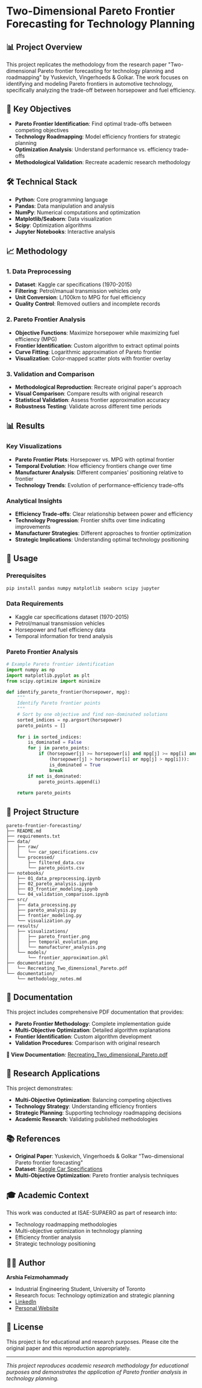# Two-Dimensional Pareto Frontier Forecasting for Technology Planning

## 📊 Project Overview

This project replicates the methodology from the research paper "Two-dimensional Pareto frontier forecasting for technology planning and roadmapping" by Yuskevich, Vingerhoeds & Golkar. The work focuses on identifying and modeling Pareto frontiers in automotive technology, specifically analyzing the trade-off between horsepower and fuel efficiency.

## 🎯 Key Objectives

- **Pareto Frontier Identification**: Find optimal trade-offs between competing objectives
- **Technology Roadmapping**: Model efficiency frontiers for strategic planning
- **Optimization Analysis**: Understand performance vs. efficiency trade-offs
- **Methodological Validation**: Recreate academic research methodology

## 🛠️ Technical Stack

- **Python**: Core programming language
- **Pandas**: Data manipulation and analysis
- **NumPy**: Numerical computations and optimization
- **Matplotlib/Seaborn**: Data visualization
- **Scipy**: Optimization algorithms
- **Jupyter Notebooks**: Interactive analysis

## 📈 Methodology

### 1. Data Preprocessing
- **Dataset**: Kaggle car specifications (1970-2015)
- **Filtering**: Petrol/manual transmission vehicles only
- **Unit Conversion**: L/100km to MPG for fuel efficiency
- **Quality Control**: Removed outliers and incomplete records

### 2. Pareto Frontier Analysis
- **Objective Functions**: Maximize horsepower while maximizing fuel efficiency (MPG)
- **Frontier Identification**: Custom algorithm to extract optimal points
- **Curve Fitting**: Logarithmic approximation of Pareto frontier
- **Visualization**: Color-mapped scatter plots with frontier overlay

### 3. Validation and Comparison
- **Methodological Reproduction**: Recreate original paper's approach
- **Visual Comparison**: Compare results with original research
- **Statistical Validation**: Assess frontier approximation accuracy
- **Robustness Testing**: Validate across different time periods

## 📊 Results

### Key Visualizations
- **Pareto Frontier Plots**: Horsepower vs. MPG with optimal frontier
- **Temporal Evolution**: How efficiency frontiers change over time
- **Manufacturer Analysis**: Different companies' positioning relative to frontier
- **Technology Trends**: Evolution of performance-efficiency trade-offs

### Analytical Insights
- **Efficiency Trade-offs**: Clear relationship between power and efficiency
- **Technology Progression**: Frontier shifts over time indicating improvements
- **Manufacturer Strategies**: Different approaches to frontier optimization
- **Strategic Implications**: Understanding optimal technology positioning

## 🚀 Usage

### Prerequisites
```bash
pip install pandas numpy matplotlib seaborn scipy jupyter
```

### Data Requirements
- Kaggle car specifications dataset (1970-2015)
- Petrol/manual transmission vehicles
- Horsepower and fuel efficiency data
- Temporal information for trend analysis

### Pareto Frontier Analysis
```python
# Example Pareto frontier identification
import numpy as np
import matplotlib.pyplot as plt
from scipy.optimize import minimize

def identify_pareto_frontier(horsepower, mpg):
    """
    Identify Pareto frontier points
    """
    # Sort by one objective and find non-dominated solutions
    sorted_indices = np.argsort(horsepower)
    pareto_points = []
    
    for i in sorted_indices:
        is_dominated = False
        for j in pareto_points:
            if (horsepower[j] >= horsepower[i] and mpg[j] >= mpg[i] and 
                (horsepower[j] > horsepower[i] or mpg[j] > mpg[i])):
                is_dominated = True
                break
        if not is_dominated:
            pareto_points.append(i)
    
    return pareto_points
```

## 📁 Project Structure

```
pareto-frontier-forecasting/
├── README.md
├── requirements.txt
├── data/
│   ├── raw/
│   │   └── car_specifications.csv
│   └── processed/
│       ├── filtered_data.csv
│       └── pareto_points.csv
├── notebooks/
│   ├── 01_data_preprocessing.ipynb
│   ├── 02_pareto_analysis.ipynb
│   ├── 03_frontier_modeling.ipynb
│   └── 04_validation_comparison.ipynb
├── src/
│   ├── data_processing.py
│   ├── pareto_analysis.py
│   ├── frontier_modeling.py
│   └── visualization.py
├── results/
│   ├── visualizations/
│   │   ├── pareto_frontier.png
│   │   ├── temporal_evolution.png
│   │   └── manufacturer_analysis.png
│   └── models/
│       └── frontier_approximation.pkl
├── documentation/
│   └── Recreating_Two_dimensional_Pareto.pdf
└── documentation/
    └── methodology_notes.md
```

## 📄 Documentation

This project includes comprehensive PDF documentation that provides:
- **Pareto Frontier Methodology**: Complete implementation guide
- **Multi-Objective Optimization**: Detailed algorithm explanations
- **Frontier Identification**: Custom algorithm development
- **Validation Procedures**: Comparison with original research

**📖 View Documentation**: [Recreating_Two_dimensional_Pareto.pdf](documentation/Recreating_Two_dimensional_Pareto.pdf)

## 🔬 Research Applications

This project demonstrates:
- **Multi-Objective Optimization**: Balancing competing objectives
- **Technology Strategy**: Understanding efficiency frontiers
- **Strategic Planning**: Supporting technology roadmapping decisions
- **Academic Research**: Validating published methodologies

## 📚 References

- **Original Paper**: Yuskevich, Vingerhoeds & Golkar "Two-dimensional Pareto frontier forecasting"
- **Dataset**: [Kaggle Car Specifications](https://www.kaggle.com/datasets/CooperUnion/car-dataset)
- **Multi-Objective Optimization**: Pareto frontier analysis techniques

## 🎓 Academic Context

This work was conducted at ISAE-SUPAERO as part of research into:
- Technology roadmapping methodologies
- Multi-objective optimization in technology planning
- Efficiency frontier analysis
- Strategic technology positioning

## 👨‍💻 Author

**Arshia Feizmohammady**
- Industrial Engineering Student, University of Toronto
- Research focus: Technology optimization and strategic planning
- [LinkedIn](https://linkedin.com/in/arshiafeiz)
- [Personal Website](https://arshiafeizmohammady.com)

## 📄 License

This project is for educational and research purposes. Please cite the original paper and this reproduction appropriately.

---

*This project reproduces academic research methodology for educational purposes and demonstrates the application of Pareto frontier analysis in technology planning.*
